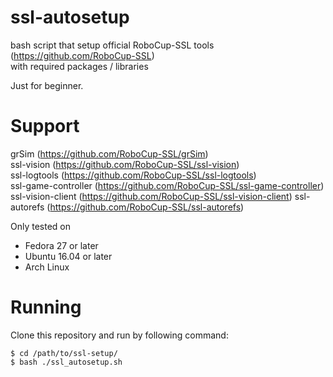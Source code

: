 # ssl-autosetup  
bash script that setup official RoboCup-SSL tools  (https://github.com/RoboCup-SSL)  
with required packages / libraries

Just for beginner.

# Support
grSim (https://github.com/RoboCup-SSL/grSim)  
ssl-vision (https://github.com/RoboCup-SSL/ssl-vision)  
ssl-logtools (https://github.com/RoboCup-SSL/ssl-logtools)  
ssl-game-controller (https://github.com/RoboCup-SSL/ssl-game-controller)  
ssl-vision-client (https://github.com/RoboCup-SSL/ssl-vision-client)
ssl-autorefs (https://github.com/RoboCup-SSL/ssl-autorefs)

Only tested on
 * Fedora 27 or later
 * Ubuntu 16.04 or later
 * Arch Linux 

# Running
Clone this repository and run by following command:  
```
$ cd /path/to/ssl-setup/
$ bash ./ssl_autosetup.sh
```
